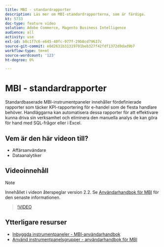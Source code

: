 ```yaml
---
title: MBI - standardrapporter
description: Läs mer om MBI-standardrapporterna, som är färdiga.
kt: 5733
doc-type: feature video
solution: Adobe Commerce, Magento Business Intelligence
audience: all
activity: use
exl-id: b8c1f7c6-e645-40fc-977f-29b8cd79637c
source-git-commit: e8d2631b31319701beb327f42fdf1372d9dad9b7
workflow-type: tm+mt
source-wordcount: '123'
ht-degree: 0%

---
```


# MBI - standardrapporter

Standardbaserade MBI-instrumentpaneler innehåller fördefinierade rapporter som täcker KPI-rapportering för e-handel som de flesta handlare behöver. Handläggarna kan automatisera dessa rapporter för att effektivare kunna driva sin verksamhet och eliminera den manuella analys de kan göra för hand med SQL-frågor eller i Excel.

## Vem är den här videon till?

- Affärsanvändare
- Dataanalytiker

## Videoinnehåll

>[!NOTE]
>
>Innehållet i videon återspeglar version 2.2. Se [Användarhandbok för MBI](https://experienceleague.adobe.com/docs/commerce-business-intelligence/mbi/guide-overview.html) för den senaste informationen.

>[!VIDEO](https://video.tv.adobe.com/v/35987?quality=12&learn=on)

## Ytterligare resurser

- [Inbyggda instrumentpaneler - MBI-användarhandbok](https://experienceleague.adobe.com/docs/commerce-business-intelligence/mbi/build/dashboards/dashboards-pro.html)
- [Använd instrumentpanelsgrupper - användarhandbok för MBI](https://experienceleague.adobe.com/docs/commerce-business-intelligence/mbi/build/dashboards/using-dashboard-groups.html)
